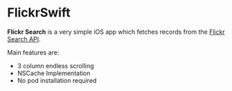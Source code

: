 # FlickrSwift


**Flickr Search**  is a very simple iOS app which fetches records from the [Flickr Search API](https://www.flickr.com/services/api/flickr.photos.search.html).

Main features are:

-   3 column endless scrolling
-   NSCache Implementation
- No pod installation required
